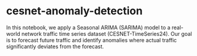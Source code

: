 # cesnet-anomaly-detection
In this notebook, we apply a Seasonal ARIMA (SARIMA) model to a real-world network traffic time series dataset (CESNET-TimeSeries24). Our goal is to forecast future traffic and identify anomalies where actual traffic significantly deviates from the forecast.

